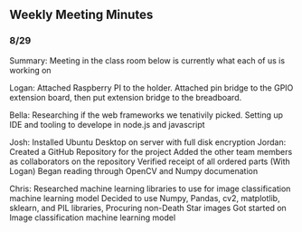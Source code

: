 ## Weekly Meeting Minutes

### 8/29

Summary:
Meeting in the class room below is currently what each of us is working on

Logan:
Attached Raspberry PI to the holder. 
Attached pin bridge to the GPIO extension board, then put extension bridge to the breadboard.

Bella:
Researching if the web frameworks we tenativily picked. 
Setting up IDE and tooling to develope in node.js and javascript

Josh:
Installed Ubuntu Desktop on server with full disk encryption
Jordan:
Created a GitHub Repository for the project
Added the other team members as collaborators on the repository
Verified receipt of all ordered parts (With Logan)
Began reading through OpenCV and Numpy documenation


Chris:
Researched machine learning libraries to use for image classification machine learning model
Decided to use Numpy, Pandas, cv2, matplotlib, sklearn, and PIL libraries,
Procuring non-Death Star images 
Got started on Image classification machine learning model
